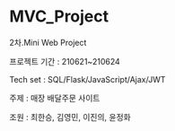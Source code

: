 # MVC_Project
2차.Mini Web Project

프로젝트 기간 : 210621~210624

Tech set : SQL/Flask/JavaScript/Ajax/JWT

주제 : 매장 배달주문 사이트

조원 : 최한승, 김영민, 이진의, 윤정화






